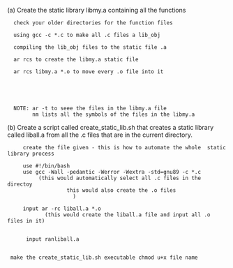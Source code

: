 (a) Create the static library libmy.a containing all the functions
    
      check your older directories for the function files

      using gcc -c *.c to make all .c files a lib_obj
     
      compiling the lib_obj files to the static file .a
      
      ar rcs to create the libmy.a static file

      ar rcs libmy.a *.o to move every .o file into it

      



      NOTE: ar -t to seee the files in the libmy.a file
            nm lists all the symbols of the files in the libmy.a           


(b) Create a script called create_static_lib.sh that creates a static library called liball.a from all the .c files that are in the current directory.
     
         create the file given - this is how to automate the whole  static library process
          
         use #!/bin/bash
         use gcc -Wall -pedantic -Werror -Wextra -std=gnu89 -c *.c
              (this would automatically select all .c files in the directoy
                       this would also create the .o files
                         )

         input ar -rc liball.a *.o 
                (this would create the liball.a file and input all .o files in it)


          input ranliball.a


     make the create_static_lib.sh executable chmod u+x file name  

